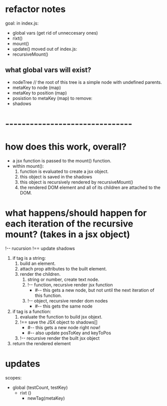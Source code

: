 # refactor notes

goal:
in index.js:
* global vars (get rid of unneccesary ones)
* rixt()
* mount()
* update()
moved out of index.js:
* recursiveMount()

## what global vars will exist?
* nodeTree // the root of this tree is a simple node with undefined parents.
* metaKey to node (map)
* metaKey to position (map)
* posistion to metaKey (map)
to remove:
* shadows








# -------------------------------

# how does this work, overall?

* a jsx function is passed to the mount() function.
* within mount():
    1. function is evaluated to create a jsx object.
    2. this object is saved in the shadows
    3. this object is recursively rendered by recursiveMount()
    4. the rendered DOM element and all of its children are attached to the DOM.

# what happens/should happen for each iteration of the recursive mount? (takes in a jsx object)

!-- rucursion
!== update shadows 

1. if tag is a string:
    1. build an element.
    2. attach prop attributes to the built element.
    3. render the children.
        1. string or number, create text node.
        2. !-- function, recursive render jsx function
            * #-- this gets a new node, but not until the next iteration of this function.
        3. !-- object, recursive render dom nodes
            * #-- this gets the same node
2. if tag is a function:
    1. evaluate the function to build jsx objext.
    2. !== save the JSX object to shadows[]
        * #-- this gets a new node right now!
        * #-- also update posToKey and keyToPos
    3. !-- recursive render the built jsx object
3. return the rendered element


# updates
scopes:
* global (testCount, testKey)
    * rixt ()
        * newTag(metaKey)


